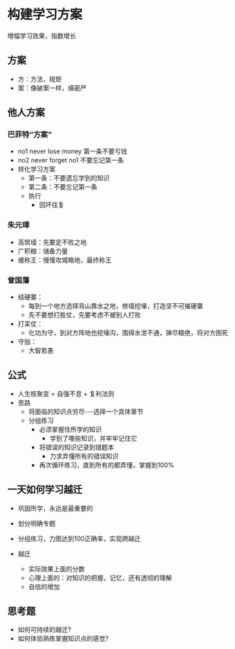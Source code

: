 # 构建学习方案

增幅学习效果，指数增长

## 方案

- 方：方法，规矩
- 案：像破案一样，缜密严

## 他人方案

### 巴菲特“方案”

- no1 never lose money 第一条不要亏钱
- no2 never forget no1 不要忘记第一条
- 转化学习方案
  - 第一条：不要遗忘学到的知识
  - 第二条：不要忘记第一条
  - 执行
    - 回环往复

### 朱元璋

- 高筑墙：先要定不败之地
- 广积粮：储备力量
- 缓称王：慢慢攻城略地，最终称王

### 曾国藩

- 结硬寨：
  - 每到一个地方选择背山靠水之地，修墙挖壕，打造坚不可摧硬寨
  - 先不要想打胜仗，先要考虑不被别人打败
- 打呆仗：
  - 化功为守，到对方阵地也挖壕沟，围得水泄不通，弹尽粮绝，将对方困死
- 守拙：  
  - 大智若愚

## 公式

- 人生核聚变 = 自强不息 + 复利法则
- 思路
  - 将面临的知识点穷尽---选择一个具体章节
  - 分组练习
    - 必须掌握住所学的知识
      - 学到了哪些知识，并牢牢记住它
    - 将错误的知识记录到错题本
      - 力求弄懂所有的错误知识
    - 再次循环练习，直到所有的都弄懂，掌握到100%

## 一天如何学习越迁

- 巩固所学，永远是最重要的
- 划分明确专题
- 分组练习，力图达到100正确率，实现跨越迁
  
- 越迁
  - 实际效果上面的分数
  - 心理上面的：对知识的把握，记忆，还有透彻的理解
  - 自信的增加

## 思考题

- 如何可持续的越迁?
- 如何体验熟练掌握知识点的感觉?
